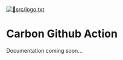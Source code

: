 [{
  "filename": "src/logo.txt"
}]: 🎨
<a href="https://github.com/Cox65/carbon-markdown-action/blob/32/merge/src/logo.txt" target="_blank">![🎨src/logo.txt](https://github.com/Cox65/carbon-markdown-action/raw/32/merge/carbon/idVfXapPhK9JYbFkP8VXrt/logo.txt.png)</a>


# Carbon Github Action
Documentation coming soon...